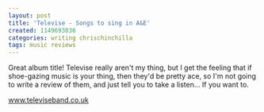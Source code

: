 ```yaml
---
layout: post
title: 'Televise - Songs to sing in A&E'
created: 1149693036
categories: writing chrischinchilla
tags: music reviews
---
```


Great album title! Televise really aren't my thing, but I get the feeling that if shoe-gazing music is your thing, then they'd be pretty ace, so I'm not going to write a review of them, and just tell you to take a listen... If you want to.

<a href='http://www.televiseband.co.uk' target='_blank'>www.televiseband.co.uk</a>
